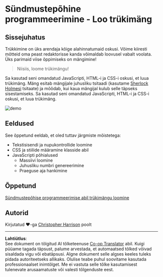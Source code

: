 <!--
CO_OP_TRANSLATOR_METADATA:
{
  "original_hash": "957547b822c40042e07d591c4fbfde4f",
  "translation_date": "2025-10-11T12:08:07+00:00",
  "source_file": "4-typing-game/README.md",
  "language_code": "et"
}
-->
# Sündmustepõhine programmeerimine - Loo trükimäng

## Sissejuhatus

Trükkimine on üks arendaja kõige alahinnatumaid oskusi. Võime kiiresti mõtteid oma peast redaktorisse kanda võimaldab loovusel vabalt voolata. Üks parimaid viise õppimiseks on mängimine!

> Niisiis, loome trükimängu!

Sa kasutad seni omandatud JavaScripti, HTML-i ja CSS-i oskusi, et luua trükimäng. Mäng esitab mängijale juhusliku tsitaadi (kasutame [Sherlock Holmesi](https://en.wikipedia.org/wiki/Sherlock_Holmes) tsitaate) ja mõõdab, kui kaua mängijal kulub selle täpseks sisestamiseks. Sa kasutad seni omandatud JavaScripti, HTML-i ja CSS-i oskusi, et luua trükimäng.

![demo](../../../4-typing-game/images/demo.gif)

## Eeldused

See õppetund eeldab, et oled tuttav järgmiste mõistetega:

- Tekstisisendi ja nupukontrollide loomine
- CSS ja stiilide määramine klasside abil
- JavaScripti põhialused
  - Massiivi loomine
  - Juhusliku numbri genereerimine
  - Praeguse aja hankimine

## Õppetund

[Sündmustepõhise programmeerimise abil trükimängu loomine](./typing-game/README.md)

## Autorid

Kirjutatud ♥️-ga [Christopher Harrison](http://www.twitter.com/geektrainer) poolt

---

**Lahtiütlus**:  
See dokument on tõlgitud AI tõlketeenuse [Co-op Translator](https://github.com/Azure/co-op-translator) abil. Kuigi püüame tagada täpsust, palume arvestada, et automaatsed tõlked võivad sisaldada vigu või ebatäpsusi. Algne dokument selle algses keeles tuleks pidada autoriteetseks allikaks. Olulise teabe puhul soovitame kasutada professionaalset inimtõlget. Me ei vastuta selle tõlke kasutamisest tulenevate arusaamatuste või valesti tõlgenduste eest.